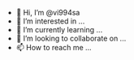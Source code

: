 - 👋 Hi, I’m @vi994sa
- 👀 I’m interested in ...
- 🌱 I’m currently learning ...
- 💞️ I’m looking to collaborate on ...
- 📫 How to reach me ...

<!---
vi994sa/vi994sa is a ✨ special ✨ repository because its `README.md` (this file) appears on your GitHub profile.
You can click the Preview link to take a look at your changes.
--->
